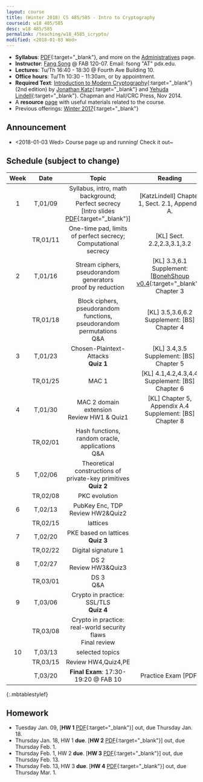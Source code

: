 ```yaml
---
layout: course
title: (Winter 2018) CS 485/585 - Intro to Cryptography
courseid: w18 485/585
desc: w18 485/585
permalink: /teaching/w18_4585_icrypto/
modified: <2018-01-03 Wed>
---
```

*  **Syllabus**: [PDF]({{base}}/teaching/w18_4585_icrypto/w18syllabus.pdf){:target="_blank"}, and more on the [Administratives]({{base}}/teaching/w18_4585_icrypto/admin/) page.
*  **Instructor**: [Fang Song]({{base}}/) @ FAB 120-07. Email: fsong "AT" pdx.edu.
*  **Lectures**: Tu/Th 16:40 - 18:30 @ Fourth Ave Building 10.
*  **Office hours**: Tu/Th 10:30 - 11:30am, or by appointment. 
*  **Required Text**: [Introduction to Modern
Cryptography](http://www.cs.umd.edu/~jkatz/imc.html){:target="_blank"}
(2nd edition) by [Jonathan
Katz](http://www.cs.umd.edu/~jkatz){:target="_blank"} and [Yehuda
Lindell](http://u.cs.biu.ac.il/~lindell/){:target="_blank"}.  Chapman
and Hall/CRC Press, Nov 2014.
* A **resource** [page]({{base}}/teaching/w18_4585_icrypto/resource/) with useful materials related to the course. 
* Previous offerings: [Winter 2017]({{base}}/teaching/w17_4585_icrypto/){:target="_blank"}

## Announcement
*  <2018-01-03 Wed> Course page up and running! Check it out~ 

## Schedule (subject to change)

| Week | Date  | Topic | Reading |
|:-----:| :---------: |:----------:|:-----:|
|1| T,01/09  | Syllabus, intro, math background; <br>Perfect secrecy<br> [Intro slides [PDF]({{base}}/teaching/w18_4585_icrypto/intro_ppt.pdf){:target="_blank"}] | [KatzLindell] Chapter 1, Sect. 2.1, Appendix A.|
||TR,01/11 |One-time pad, limits of perfect secrecy; <br> Computational secrecy <!--<br> [Lec2 draft note: [PDF]({{base}}/teaching/w18_4585_icrypto/lec2_note.pdf){:target="blank"}]--> | [KL] Sect. 2.2,2.3,3.1,3.2|
|2|T,01/16| Stream ciphers, pseudorandom generators <br> proof by reduction <!-- <br> [Lec3 draft note: [PDF]({{base}}/teaching/w18_4585_icrypto/lec3_note.pdf){:target="blank"}] --> | [KL] 3.3,6.1 <br> Supplement: [[BonehShoup v0.4](https://crypto.stanford.edu/~dabo/cryptobook/){:target="_blank"}] Chapter 3 |
||TR,01/18| Block ciphers, pseudorandom functions, pseudorandom permutations <br> Q&A <!--<br> [Lec4 draft note: [PDF]({{base}}/teaching/w18_4585_icrypto/lec4_note.pdf){:target="blank"}]--> | [KL] 3.5,3.6,6.2 <br> Supplement: [BS] Chapter 4|
|3|T,01/23| Chosen-Plaintext-Attacks <br> **Quiz 1** <br> <!--[Lec5 draft note: [PDF]({{base}}/teaching/w18_4585_icrypto/lec5_note.pdf){:target="_blank"}] -->|   [KL] 3.4,3.5 <br> Supplement: [BS] Chapter 5 |
||TR,01/25| MAC 1 <br> <!--[Lec6 draft note: [PDF]({{base}}/teaching/w18_4585_icrypto/lec6_note.pdf){:target="_blank"}] --> | [KL] 4.1,4.2,4.3,4.4 <br> Supplement: [BS] Chapter 6 |
|4|T,01/30| MAC 2 domain extension <br> Review HW1 & Quiz1 <!--<br> [Lec7 draft note: [PDF]({{base}}/teaching/w18_4585_icrypto/lec7_note.pdf){:target="_blank"}]-->| [KL] Chapter 5, Appendix A.4 <br> Supplement: [BS] Chapter 8|
||TR,02/01| Hash functions, random oracle, applications <br> Q&A | |
|5|T,02/06| Theoretical constructions of private-key primitives <br> **Quiz 2** | |
||TR,02/08| PKC evolution ||
|6|T,02/13| PubKey Enc, TDP <br> Review HW2&Quiz2 ||
||TR,02/15| lattices | |
|7|T,02/20| PKE based on lattices <br> **Quiz 3**||
||TR,02/22| Digital signature 1||
|8|T,02/27| DS 2 <br> Review HW3&Quiz3 ||
||TR,03/01| DS 3 <br> Q&A||
|9|T,03/06|Crypto in practice: SSL/TLS <br> **Quiz 4**||
||TR,03/08| Crypto in practice: real-world security flaws <br> Final review||
|10|T,03/13| selected topics ||
||TR,03/15| Review HW4,Quiz4,PE ||
||T,03/20 | **Final Exam**: 17:30-19:20 @ FAB 10 | Practice Exam [PDF]|
{:.mbtablestylef}
## Homework 
*  Tuesday Jan. 09, [**HW 1** [PDF]({{base}}/teaching/w18_4585_icrypto/w18_cs4585_hw1.pdf){:target="_blank"}] out, due Thursday Jan. 18.
*  Thursday Jan. 18, HW 1 **due**. [**HW 2** [PDF]({{base}}/teaching/w18_4585_icrypto/w18_cs4585_hw2.pdf){:target="_blank"}] out, due Thursday Feb. 1.
*  Thursday Feb. 1, HW 2 **due**. [**HW 3** [PDF]({{base}}/teaching/w18_4585_icrypto/w18_cs4585_hw3.pdf){:target="_blank"}] out, due Thursday Feb. 13. 
*  Thursday Feb. 13, HW 3 **due**. [**HW 4** [PDF]({{base}}/teaching/w18_4585_icrypto/w18_cs4585_hw3.pdf){:target="_blank"}] out, due Thursday Mar. 1.

<!--
||Theoretical constructions of private-key primitives <br> [Lec8 draft note: [PDF]({{base}}/teaching/w17_4585_icrypto/lec8_note.pdf){:target="_blank"}]|**Reading**: [KL] Chapter 7 <br> Supplement: [BS] Chapter 4.5,4.6; [[Gol00](https://www.amazon.com/Foundations-Cryptography-1-Basic-Tools/dp/0521035368){:target="_blank"}] 2.5,3.4,3.7|
|Thu Feb. 16| Private-key crypto Review  <br> **Quiz 3** <br> [Lec9 draft note: [PDF]({{base}}/teaching/w17_4585_icrypto/lec9_note.pdf){:target="_blank"}]||
|Tue Feb. 21|Public-key revolution, Diffie-Hellman <br> Number theory review <br> [Lec10 draft note: [PDF]({{base}}/teaching/w17_4585_icrypto/lec10_note.pdf){:target="_blank"}]| **Reading**: [KL] 8.1,8.2.1,Appendix B1,B2,Chapter 10 <br> Notes on [algebra](https://people.eecs.berkeley.edu/~luca/cs276/notesalgebra.pdf){:target="_blank"} and number theory ([part I](http://www.cs.nyu.edu/courses/spring12/CSCI-GA.3210-001/out/boneh1.pdf){:target="_blank"}, [Part II](http://www.cs.nyu.edu/courses/spring12/CSCI-GA.3210-001/out/boneh2.pdf){:target="_blank"})<br> Fun reading: [History of PKC](#funpkc) <br> HW 3 **due**, [**HW 4** [PDF]({{base}}/teaching/w17_4585_icrypto/w17_cs4585_hw4.pdf){:target="_blank"}] out |
|Thu Feb. 23| Public-key encryption <br> trapdoor permutations <br> [Lec11 draft note: [PDF]({{base}}/teaching/w17_4585_icrypto/lec11_note.pdf){:target="_blank"}]| **Reading**: [KL] 8.2.3,8.2.4,8.3.1,8.3.2; 11.2,11.5.1,11.5.3|
|Tue Feb. 28| PKE from TDPs in RO <br> factoring & RSA, ElGamal <br> Hybrid encryption, CCA <br> [Lec12 draft note: [PDF]({{base}}/teaching/w17_4585_icrypto/lec12_note.pdf){:target="_blank"}]| **Reading**: [KL] 11.4.1,11.5.4, 11.3,3.7,4.5.4,11.2.3 |
|Thu Mar. 02|Digital signatures, Full-domain-hash <br> **Quiz 4**<br>[Lec13 draft note: [PDF]({{base}}/teaching/w17_4585_icrypto/lec13_note.pdf){:target="_blank"}] | **Reading**: [KL] 12.1-12.4 |
|Tue Mar. 07| DL-based signature <br> hash-based signature <br> SSL/TLS <br> [Lec14 draft note: [PDF]({{base}}/teaching/w17_4585_icrypto/lec14_note.pdf){:target="_blank"}] | **Reading**: 12.5.2,12.6,12.8 <br> HW 4 **due**, [**HW 5** [PDF]({{base}}/teaching/w17_4585_icrypto/w17_cs4585_hw5.pdf){:target="_blank"}] out|
|Tue Mar. 09|Lattice based crypto <br> fully homomorphic encryption| **Reading**: Notes by Barak <br> [[Lattice](http://www.boazbarak.org/cs127/chap12_lattices.html){:target="_blank"}, [FHE Part I](http://www.boazbarak.org/cs127/chap15_FHE.html){:target="_blank"}, [FHE Part II](http://www.boazbarak.org/cs127/chap16_FHE_part2.html){:target="_blank"}] <br> CACM [article](https://people.csail.mit.edu/vinodv/6892-Fall2013/GentryCACM.pdf){:target="_blank"} by Gentry|
|Thu Mar. 14|Zero-knowledge proofs <br> secure multi-party computation| **Reading**: Trevisan's note on [ZK](https://people.eecs.berkeley.edu/~luca/cs276/lecture24.pdf){:target="_blank"} <br> Barak's note on [SC](http://www.boazbarak.org/cs127/chap17_SFE.html){:target="_blank"}<br> Vadhan's note on [2PC](http://people.seas.harvard.edu/~salil/cs127/fall06/docs/lec19.pdf){:target="_blank"} |
|Thu Mar. 16| Quantum computing and impacts on cryptography <br> Review for final exam|**Reading**: FS's talk at PQC Asia <br> [Slides [PDF]({{base}}/files/talks/201611_fspqcasia.pdf){:target="_blank"}] [[Video](https://www.youtube.com/watch?v=n39-FOmNh5g){:target="_blank"}] <br> NSA's post-quantum [plan](https://www.iad.gov/iad/programs/iad-initiatives/cnsa-suite.cfm){:target="_blank"} <br> HW 5 **due**|
|Mon Mar. 20| **Final Exam**: 10:15am-12:05pm @ FAB 47| Practice exam [PDF]({{base}}/teaching/w17_4585_icrypto/w17_4585_pe.pdf){:target="_blank"} |
{:.mbtablestylef}
-->


